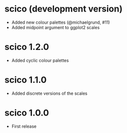 # scico (development version)

* Added new colour palettes (@michaelgrund, #11)
* Added midpoint argument to ggplot2 scales

# scico 1.2.0

* Added cyclic colour palettes

# scico 1.1.0

* Added discrete versions of the scales

# scico 1.0.0

* First release
